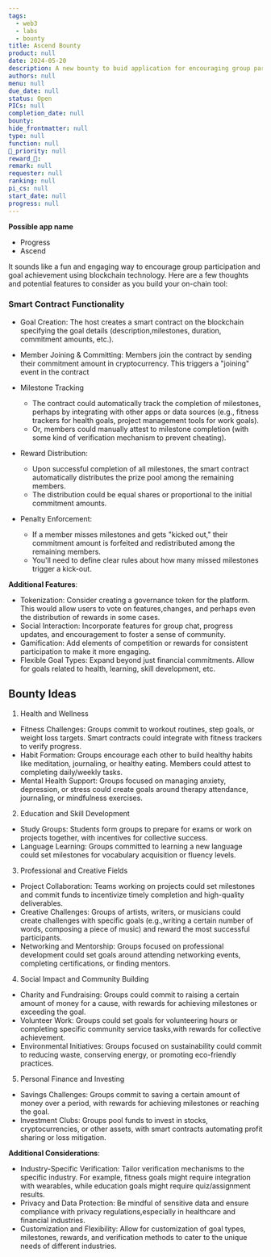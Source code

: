 ```yaml
---
tags: 
  - web3
  - labs
  - bounty
title: Ascend Bounty
product: null
date: 2024-05-20
description: A new bounty to buid application for encouraging group participation and goal achievement. 
authors: null
menu: null
due_date: null
status: Open
PICs: null
completion_date: null
bounty: 
hide_frontmatter: null
type: null
function: null
🔺_priority: null
reward_🧊: 
remark: null
requester: null
ranking: null
pi_cs: null
start_date: null
progress: null
---
```


**Possible app name**
* Progress
* Ascend

It sounds like a fun and engaging way to encourage group participation and goal achievement using blockchain technology. Here are a few thoughts and potential features to consider as you build your on-chain tool:

### Smart Contract Functionality
* Goal Creation: The host creates a smart contract on the blockchain specifying the goal details (description,milestones, duration, commitment amounts, etc.).
* Member Joining & Committing: Members join the contract by sending their commitment amount in cryptocurrency. This triggers a "joining" event in the contract
* Milestone Tracking
  * The contract could automatically track the completion of milestones, perhaps by integrating with other apps or data sources (e.g., fitness trackers for health goals, project management tools for work goals).
  * Or, members could manually attest to milestone completion (with some kind of verification mechanism to prevent cheating).
* Reward Distribution:
  * Upon successful completion of all milestones, the smart contract automatically distributes the prize pool among the remaining members.
  * The distribution could be equal shares or proportional to the initial commitment amounts.

* Penalty Enforcement:
  * If a member misses milestones and gets "kicked out," their commitment amount is forfeited and redistributed among the remaining members.
  * You'll need to define clear rules about how many missed milestones trigger a kick-out.

**Additional Features**:
* Tokenization: Consider creating a governance token for the platform. This would allow users to vote on features,changes, and perhaps even the distribution of rewards in some cases.
* Social Interaction: Incorporate features for group chat, progress updates, and encouragement to foster a sense of community.
* Gamification: Add elements of competition or rewards for consistent participation to make it more engaging.
* Flexible Goal Types: Expand beyond just financial commitments. Allow for goals related to health, learning, skill development, etc.

## Bounty Ideas
1. Health and Wellness
* Fitness Challenges: Groups commit to workout routines, step goals, or weight loss targets. Smart contracts could integrate with fitness trackers to verify progress.
* Habit Formation: Groups encourage each other to build healthy habits like meditation, journaling, or healthy eating. Members could attest to completing daily/weekly tasks.
* Mental Health Support: Groups focused on managing anxiety, depression, or stress could create goals around therapy attendance, journaling, or mindfulness exercises.

2. Education and Skill Development
* Study Groups: Students form groups to prepare for exams or work on projects together, with incentives for collective success.
* Language Learning: Groups committed to learning a new language could set milestones for vocabulary acquisition or fluency levels.

3. Professional and Creative Fields
* Project Collaboration: Teams working on projects could set milestones and commit funds to incentivize timely completion and high-quality deliverables.
* Creative Challenges: Groups of artists, writers, or musicians could create challenges with specific goals (e.g.,writing a certain number of words, composing a piece of music) and reward the most successful participants.
* Networking and Mentorship: Groups focused on professional development could set goals around attending networking events, completing certifications, or finding mentors.

4. Social Impact and Community Building
* Charity and Fundraising: Groups could commit to raising a certain amount of money for a cause, with rewards for achieving milestones or exceeding the goal.
* Volunteer Work: Groups could set goals for volunteering hours or completing specific community service tasks,with rewards for collective achievement.
* Environmental Initiatives: Groups focused on sustainability could commit to reducing waste, conserving energy, or promoting eco-friendly practices.

5. Personal Finance and Investing
* Savings Challenges: Groups commit to saving a certain amount of money over a period, with rewards for achieving milestones or reaching the goal.
* Investment Clubs: Groups pool funds to invest in stocks, cryptocurrencies, or other assets, with smart contracts automating profit sharing or loss mitigation.

**Additional Considerations**:
* Industry-Specific Verification: Tailor verification mechanisms to the specific industry. For example, fitness goals might require integration with wearables, while education goals might require quiz/assignment results.
* Privacy and Data Protection: Be mindful of sensitive data and ensure compliance with privacy regulations,especially in healthcare and financial industries.
* Customization and Flexibility: Allow for customization of goal types, milestones, rewards, and verification methods to cater to the unique needs of different industries.